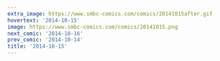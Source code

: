```yaml
---
extra_image: https://www.smbc-comics.com/comics/20141015after.gif
hovertext: '2014-10-15'
image: https://www.smbc-comics.com/comics/20141015.png
next_comic: '2014-10-16'
prev_comic: '2014-10-14'
title: '2014-10-15'
---
```



